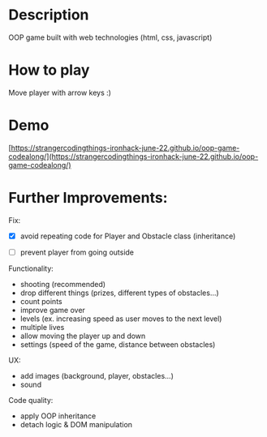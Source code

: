 


# Description 

OOP game built with web technologies (html, css, javascript)


# How to play

Move player with arrow keys :)


# Demo

[https://strangercodingthings-ironhack-june-22.github.io/oop-game-codealong/](https://strangercodingthings-ironhack-june-22.github.io/oop-game-codealong/)


# Further Improvements:

Fix:
- [x] avoid repeating code for Player and Obstacle class (inheritance)
- [ ] prevent player from going outside


Functionality:
- shooting (recommended)
- drop different things (prizes, different types of obstacles...)
- count points
- improve game over
- levels (ex. increasing speed as user moves to the next level)
- multiple lives
- allow moving the player up and down
- settings (speed of the game, distance between obstacles)

UX:
- add images (background, player, obstacles...)
- sound

Code quality:
- apply OOP inheritance 
- detach logic & DOM manipulation

